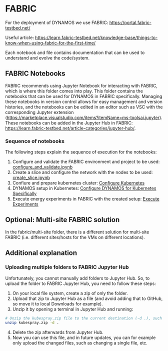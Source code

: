 # FABRIC
For the deployment of DYNAMOS we use FABRIC: https://portal.fabric-testbed.net/

Useful article: https://learn.fabric-testbed.net/knowledge-base/things-to-know-when-using-fabric-for-the-first-time/

Each notebook and file contains documentation that can be used to understand and evolve the code/system.

## FABRIC Notebooks
FABRIC recommends using Jupyter Notebook for interacting with FABRIC, which is where this folder comes into play. This folder contains the notebooks that can be used for DYNAMOS in FABRIC specifically. Managing these notebooks in version control allows for easy management and version histories, and the notebooks can be edited in an editor such as VSC with the corresponding Jupyter extension (https://marketplace.visualstudio.com/items?itemName=ms-toolsai.jupyter). These notebooks can be added in the Jupyter Hub in FABRIC: https://learn.fabric-testbed.net/article-categories/jupyter-hub/.

### Sequence of notebooks
The following steps explain the sequence of execution for the notebooks:
1. Configure and validate the FABRIC environment and project to be used: [configure_and_validate.ipynb](./configure_and_validate.ipynb)
2. Create a slice and configure the network with the nodes to be used: [create_slice.ipynb](./create_slice.ipynb)
3. Confiure and prepare kubernetes cluster: [Configure Kubernetes](./k8s-cluster-setup/k8s_setup.ipynb)
4. DYNAMOS setup in Kubernetes: [Configure DYNAMOS for Kubernetes Specifically](./dynamos/DYNAMOS_setup.ipynb)
5. Execute energy experiments in FABRIC with the created setup: [Execute Experiments](./experiments/experiments.ipynb)


## Optional: Multi-site FABRIC solution
In the fabric/multi-site folder, there is a different solution for multi-site FABRIC (i.e. different sites/hosts for the VMs on different locations).


## Additional explanation
### Uploading multiple folders to FABRIC Jupyter Hub
Unfortunately, you cannot manually add folders to Jupyter Hub. So, to upload the folder to FABRIC Jupyter Hub, you need to follow these steps:
1. On your local file system, create a zip of only the folder.
2. Upload that zip to Jupyter Hub as a file (and avoid adding that to GitHub, so move it to local Downloads for example).
3. Unzip it by opening a terminal in Jupyter Hub and running: 
```sh
# Unzip the kubespray.zip file to the current destination (-d .), such as:
unzip kubespray.zip -d .
```
4. Delete the zip afterwards from Jupyter Hub.
5. Now you can use this file, and in future updates, you can for example only upload the changed files, such as changing a single file, etc.